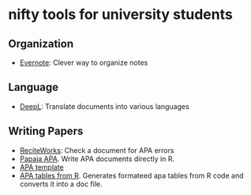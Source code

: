 # nifty tools for university students

## Organization

* [Evernote](https://evernote.com/intl/de/): Clever way to organize notes

## Language

* [DeepL](https://www.deepl.com/translator): Translate documents into various languages

## Writing Papers

* [ReciteWorks](https://reciteworks.com/check): Check a document for APA errors
* [Papaja APA](https://crsh.github.io/papaja_man/index.html). Write APA documents directly in R. 
* [APA template](https://templates.office.com/en-US/APA-style-report-6th-edition-TM03982351)
* [APA tables from R](https://dstanley4.github.io/apaTables/articles/apaTables.html). Generates formateed apa tables from R code and converts it into a doc file. 
